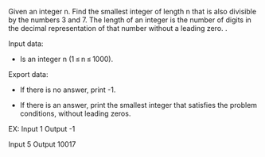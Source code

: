 Given an integer n. Find the smallest integer of length n that is also divisible by the numbers 3 and 7. The length of an integer is the number of digits in the decimal representation of that number without a leading zero. .

Input data:

- Is an integer n (1 ≤ n ≤ 1000).

Export data:

- If there is no answer, print -1.

- If there is an answer, print the smallest integer that satisfies the problem conditions, without leading zeros.

EX:
Input
  1
Output
  -1

Input
  5
Output
  10017
